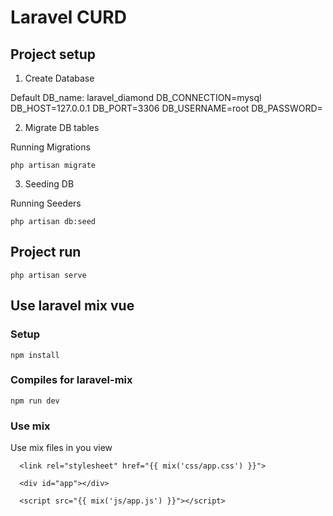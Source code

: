 # Laravel CURD

## Project setup

1. Create Database

  Default
    DB_name: laravel_diamond
    DB_CONNECTION=mysql
    DB_HOST=127.0.0.1
    DB_PORT=3306
    DB_USERNAME=root
    DB_PASSWORD=

2. Migrate DB tables

  Running Migrations
  ```
  php artisan migrate
  ```

3. Seeding DB

  Running Seeders

  ```
  php artisan db:seed
  ```

## Project run

```
php artisan serve
```

## Use laravel mix vue

### Setup

```
npm install
```

### Compiles for laravel-mix

```
npm run dev
```

### Use mix

Use mix files in you view

  ```
    <link rel="stylesheet" href="{{ mix('css/app.css') }}">

    <div id="app"></div>

    <script src="{{ mix('js/app.js') }}"></script>
  ```
    